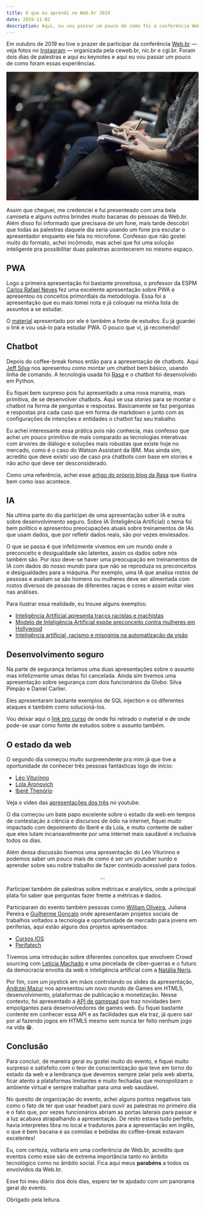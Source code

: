 ```yaml
---
title: O que eu aprendi no Web.br 2019
date: 2019-11-02
description: Aqui, eu vou passar um pouco de como foi a conferência Web.br 2019 e os aprendizados que levei.
---
```


Em outubro de 2019 eu tive o prazer de participar da conferência [Web.br](https://conferenciaweb.w3c.br/) — veja fotos no [Instagram](https://www.instagram.com/nicbr/) — organizada pela ceweb.br, nic.br e cgi.br. Foram dois dias de palestras e aqui eu keynotes e aqui eu vou passar um pouco de como foram essas experiências.

![Person taking notes](./taking-notes.jpg)

Assim que cheguei, me credenciei e fui presenteado com uma bela camiseta e alguns outros brindes muito bacanas do pessoas da Web.br. Além disso foi informado que precisava de um fone, mais tarde descobri que todas as palestras daquele dia seria usando um fone pra escutar o apresentador enquanto ele fala no microfone. Confesso que não gostei muito do formato, achei incômodo, mas achei que foi uma solução inteligente pra possibilitar duas palestras acontecerem no mesmo espaço.

## PWA

Logo a primeira apresentação foi bastante proveitosa, o professor da ESPM [Carlos Rafael Neves](https://github.com/carlosrafaelgn) fez uma excelente apresentação sobre PWA e apresentou os conceitos primordiais da metodologia. Essa foi a apresentação que eu mais tomei nota e já coloquei na minha lista de assuntos a se estudar.

O [material](https://tech-espm.github.io/labs-pwa/) apresentado por ele é também a fonte de estudos. Eu já guardei o link e vou usá-lo para estudar PWA. O pouco que vi, já recomendo!

## Chatbot

Depois do coffee-break fomos então para a apresentação de chatbots. Aqui [Jeff Silva](https://github.com/j3ffsilva) nos apresentou como montar um chatbot bem básico, usando linha de comando. A tecnologia usada foi [Rasa](https://rasa.com/) e o chatbot foi desenvolvido em Python.

Eu fiquei bem surpreso pois fui apresentado a uma nova maneira, mais primitiva, de se desenvolver chatbots. Aqui se usa _stories_ para se montar o chatbot na forma de perguntas e respostas. Basicamente se faz perguntas e respostas pra cada caso que em forma de markdown e junto com as configurações de intenções e entidades o chatbot faz seu trabalho.

Eu achei interessante essa prática pois não conhecia, mas confesso que achei um pouco primitivo de mais comparado as tecnologias interativas com árvores de diálogo e soluções mais robustas que existe hoje no mercado, como é o caso do Watson Assistant da IBM. Mas ainda sim, acredito que deve existir uso de caso pra chatbots com base em stories e não acho que deve ser desconsiderado.

Como uma referência, achei esse [artigo do próprio blog da Rasa](https://blog.rasa.com/designing-rasa-training-stories/) que ilustra bem como isso acontece.

## IA

Na ultima parte do dia participei de uma apresentação sober IA e outra sobre desenvolvimento seguro. Sobre IA (Inteligência Artificial) o tema foi bem político e apresentou preocupações atuais sobre treinamentos de IAs que usam dados, que por refletir dados reais, são por vezes enviesados.

O que se passa é que infelizmente vivemos em um mundo onde o preconceito e desigualdade são latentes, assim os dados sobre nós também são. Por isso deve-se haver uma preocupação em treinamentos de IA com dados do nosso mundo para que não se reproduza os preconceitos e desigualdades para a máquina. Por exemplo, uma IA que analisa rostos de pessoas e avaliam se são homens ou mulheres deve ser alimentada com rostos diversos de pessoas de diferentes raças e cores e assim evitar vies nas análises.

Para ilustrar essa realidade, eu trouxe alguns exemplos:

- [Inteligência Artificial apresenta traços racistas e machistas](https://veja.abril.com.br/ciencia/inteligencia-artificial-apresenta-tracos-racistas-e-machistas/)
- [Modelo de Inteligência Artificial expõe preconceito contra mulheres em Hollywood](https://olhardigital.com.br/noticia/modelo-de-inteligencia-artificial-expoe-preconceito-contra-mulheres-em-hollywood/86639)
- [Inteligência artificial, racismo e misoginia na automatização da visão
  ](https://revistazum.com.br/radar/inteligencia-artificial-racismo/)

## Desenvolvimento seguro

Na parte de segurança teríamos uma duas apresentações sobre o assunto mas infelizmente umas delas foi cancelada. Ainda sim tivemos uma apresentação sobre segurança com dois funcionários da Globo: Silva Pimpão e Daniel Carlier.

Eles apresentaram bastante exemplos de SQL injection e os diferentes ataques e também como solucioná-los.

Vou deixar aqui o [link pro curso](https://github.com/globocom/secDevLabs) de onde foi retirado o material e de onde pode-se usar como fonte de estudos sobre o assunto também.

## O estado da web

O segundo dia começou muito surpreendente pra mim já que tive a oportunidade de conhecer três pessoas fantásticas logo de início:

- [Léo Viturinno](https://www.youtube.com/user/leoviturinno)
- [Lola Aronovich](https://twitter.com/lolaescreva)
- [Iberê Thenório](https://twitter.com/iberethenorio)

Veja o vídeo das [apresentações dos três](https://www.youtube.com/watch?v=08HIswNINfc) no youtube.

O dia começou um bate papo excelente sobre o estado da web em tempos de contestação a ciência e discursos de ódio na internet, fiquei muito impactado com depoimento do Iberê e da Lola, e muito contente de saber que eles lutam incansavelmente por uma internet mais saudável e inclusiva todos os dias.

Além dessa discussão tivemos uma apresentação do Léo Viturinno e podemos saber um pouco mais de como é ser um youtuber surdo e aprender sobre seu nobre trabalho de fazer conteúdo acessível para todos.

<div style="text-align: center;"><p>…</p></div>

Participei também de palestras sobre métricas e analytics, onde a principal plata foi saber que perguntas fazer frente a métricas e dados.

Participaram do evento também pessoas como [William Oliveira](https://twitter.com/w_oliveiras), Juliana Pereira e [Guilherme Gonçalo](https://br.linkedin.com/in/guilherme-gon%C3%A7alo-6a6b5683) onde apresentaram projetos sociais de trabalhos voltados a tecnologia e oportunidade de mercado para jovens em periferias, aqui estão alguns dos projetos apresentados:

- [Cursos IOS](http://ios.org.br/)
- [Perifatech](https://www.facebook.com/perifatech)

Tivemos uma introdução sobre diferentes conceitos que envolvem Crowd sourcing com [Leticia Machado](https://twitter.com/leticiars) e uma pincelada de ciber-guerras e o futuro da democracia envolta da web e inteligência artificial com a [Natália Neris](https://cebrap.org.br/pesquisador/natalia-neris-da-silva-santos/).

Por fim, com um joystick em mãos controlando os slides da apresentação, [Andrzej Mazur](https://cebrap.org.br/pesquisador/natalia-neris-da-silva-santos/) nos apresentou um novo mundo de Games em HTML5, desenvolvimento, plataformas de publicação e monetização. Nesse contexto, foi apresentado a [API de gamepad](https://developer.mozilla.org/en-US/docs/Web/API/Gamepad_API/Using_the_Gamepad_API) que traz novidades bem empolgantes para desenvolvedores de games web. Eu fiquei bastante contente em conhecer essa API e as facilidades que ela traz, já quero sair por aí fazendo jogos em HTML5 mesmo sem nunca ter feito nenhum jogo na vida 😁.

## Conclusão

Para concluir, de maneira geral eu gostei muito do evento, e fiquei muito surpreso e satisfeito com o teor de conscientização que teve em torno do estado da web e a lembrança que devemos sempre zelar pela web aberta, ficar atento a plataformas limitantes e muito fechadas que monopolizam o ambiente virtual e sempre trabalhar para uma web saudável.

No quesito de organização do evento, achei alguns pontos negativos tais como o fato de ter que usar headset para ouvir as palestras no primeiro dia e o fato que, por vezes funcionários abriam as portas laterais para passar e a luz acabava atrapalhando a apresentação. De resto estava tudo perfeito, havia interpretes libra no local e tradutores para a apresentação em inglês, o que é bem bacana e as comidas e bebidas do coffee-break estavam excelentes!

Eu, com certeza, voltaria em uma conferência de Web.br, acredito que eventos como esse são de extrema importância tanto no âmbito tecnológico como no âmbito social. Fica aqui meus **parabéns** a todos os envolvidos da Web.br.

Esse foi meu diário dos dois dias, espero ter te ajudado com um panorama geral do evento.

Obrigado pela leitura.
